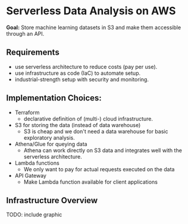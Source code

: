 # Serverless Data Analysis on AWS

**Goal:** Store machine learning datasets in S3 and make them accessible through an API.

## Requirements

* use serverless architecture to reduce costs (pay per use).
* use infrastructure as code (IaC) to automate setup.
* industrial-strength setup with security and monitoring.

## Implementation Choices:

* Terraform
  * declarative definition of (multi-) cloud infrastructure.
* S3 for storing the data (instead of data warehouse)
  * S3 is cheap and we don't need a data warehouse for basic exploratory analysis.
* Athena/Glue for queying data
  * Athena can work directly on S3 data and integrates well with the serverless architecture. 
* Lambda functions
  * We only want to pay for actual requests executed on the data
* API Gateway
  * Make Lambda function available for client applications

## Infrastructure Overview

TODO: include graphic
